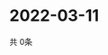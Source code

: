 # 2022-03-11
  共 0条

  <!-- BEGIN -->
  <!-- 最后更新时间Fri Mar 11 2022 21:03:41 GMT+0000 (Coordinated Universal Time) -->
  
  <!-- END -->
  
  
